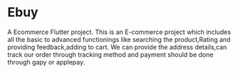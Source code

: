 # Ebuy

A Ecommerce Flutter project.
This is an E-commerce project which includes all the basic to advanced functionings like searching the product,Rating and providing feedback,adding to cart. We can provide the address details,can track our order through tracking method and payment should be done through gapy or applepay.
